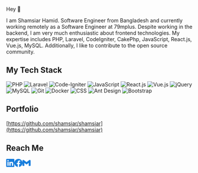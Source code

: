 Hey 👋

I am Shamsiar Hamid. Software Engineer from Bangladesh and currently working remotely as a Software Engineer at 79mplus. Despite working in the backend, I am very much enthusiastic about frontend technologies. My expertise includes PHP, Laravel, CodeIgniter, CakePhp, JavaScript, React.js, Vue.js, MySQL. Additionally, I like to contribute to the open source community.

## My Tech Stack

![PHP](https://img.shields.io/badge/-PHP-%232c3e50?style=for-the-badge&logo=PHP)
![Laravel](https://img.shields.io/badge/-Laravel-%232c3e50?style=for-the-badge&logo=laravel)
![Code-Igniter](https://img.shields.io/badge/CodeIgniter-%23EF4223.svg?style=for-the-badge&logo=codeIgniter&logoColor=white)
![JavaScript](https://img.shields.io/badge/-JavaScript-%232c3e50?style=for-the-badge&logo=javascript)
![React.js](https://img.shields.io/badge/-React.js-%232c3e50?style=for-the-badge&logo=react)
![Vue.js](https://img.shields.io/badge/-Vue.js-4fc08d?style=for-the-badge&logo=vuedotjs&logoColor=white)
![jQuery](https://img.shields.io/badge/-jQuery-%232c3e50?style=for-the-badge&logo=jQuery)
![MySQL](https://img.shields.io/badge/-MySQL-%232c3e50?style=for-the-badge&logo=MySQL)
![Git](https://img.shields.io/badge/-Git-%232c3e50?style=for-the-badge&logo=git)
![Docker](https://img.shields.io/badge/-Docker-%232c3e50?style=for-the-badge&logo=docker)
![CSS](https://img.shields.io/badge/-CSS-%232c3e50?style=for-the-badge&logo=css3)
![Ant Design](https://img.shields.io/badge/-Antd-%232c3e50?style=for-the-badge&logo=ant-design)
![Bootstrap](https://img.shields.io/badge/-Bootstrap-%232c3e50?style=for-the-badge&logo=Bootstrap)

## Portfolio

[https://github.com/shamsiar/shamsiar](https://github.com/shamsiar/shamsiar)

## Reach Me

<!-- <a href="https://twitter.com/arif_szn">
  <img align="left" alt="Twitter" width="22px" src="./assets/twitter.svg" />
</a> -->
<a href="https://www.linkedin.com/in/shamsiar-hamid-ba7549136/">
  <img align="left" alt="LinkedIn" width="22px" src="./assets/linkedin.svg" />
</a>
<a href="https://www.facebook.com/shamsiarhamid/">
  <img align="left" alt="Facebook" width="22px" src="./assets/facebook.svg" />
</a>
<a href="mailto:shamsiarhamid@gmail.com">
  <img align="left" alt="Mail" width="22px" src="./assets/gmail.svg" />
</a>

<br/>
<br/>
<br/>

<!-- <p align="center">
<a href="http://www.github.com/arifszn"><img src="https://github-readme-stats.vercel.app/api?username=arifszn&show_icons=true&hide=&count_private=true&title_color=3382ed&text_color=ffffff&icon_color=3382ed&bg_color=1c1917&hide_border=true&show_icons=true" alt="arifszn's GitHub stats" /></a>
 </p> -->

<!-- <p align="center">
  <a href="https://www.buymeacoffee.com/arifszn" target="_blank">
    <img
      src="./assets/bmc-button.png"
      alt="Buy Me A Coffee"
      height="60"
      width="217"
    >
  </a>
</p> -->
